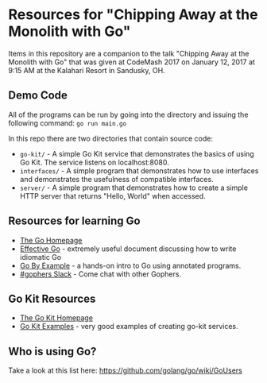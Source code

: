 # Resources for "Chipping Away at the Monolith with Go"
Items in this repository are a companion to the talk "Chipping Away at the Monolith with Go" that was given at CodeMash 2017 on January 12, 2017 at 9:15 AM at the Kalahari Resort in Sandusky, OH.

## Demo Code
All of the programs can be run by going into the directory and issuing the following command: `go run main.go`  

In this repo there are two directories that contain source code:  
  - `go-kit/` - A simple Go Kit service that demonstrates the basics of using Go Kit. The service listens on localhost:8080.
  - `interfaces/` - A simple program that demonstrates how to use interfaces and demonstrates the usefulness of compatible interfaces.
  - `server/` - A simple program that demonstrates how to create a simple HTTP server that returns "Hello, World" when accessed.

## Resources for learning Go
- [The Go Homepage](https://golang.org/)  
- [Effective Go](https://golang.org/doc/effective_go.html) - extremely useful document discussing how to write idiomatic Go
- [Go By Example](https://gobyexample.com/) - a hands-on intro to Go using annotated programs.
- [#gophers Slack](https://invite.slack.golangbridge.org/) - Come chat with other Gophers.

## Go Kit Resources
- [The Go Kit Homepage](http://gokit.io/)
- [Go Kit Examples](http://gokit.io/examples/) - very good examples of creating go-kit services.

## Who is using Go?
Take a look at this list here: https://github.com/golang/go/wiki/GoUsers
